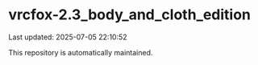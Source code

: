 # vrcfox-2.3_body_and_cloth_edition

Last updated: 2025-07-05 22:10:52

This repository is automatically maintained.
